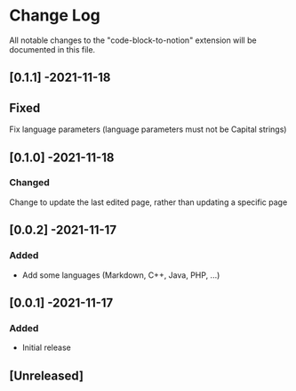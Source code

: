 # Change Log

All notable changes to the "code-block-to-notion" extension will be documented in this file.

## [0.1.1] -2021-11-18
## Fixed

Fix language parameters (language parameters must not be Capital strings)

## [0.1.0] -2021-11-18
### Changed

Change to update the last edited page, rather than updating a specific page

## [0.0.2] -2021-11-17
### Added
- Add some languages (Markdown, C++, Java, PHP, ...)

## [0.0.1] -2021-11-17
### Added

- Initial release

## [Unreleased]

